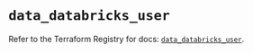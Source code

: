 # `data_databricks_user`

Refer to the Terraform Registry for docs: [`data_databricks_user`](https://registry.terraform.io/providers/databricks/databricks/1.70.0/docs/data-sources/user).

